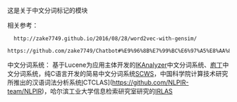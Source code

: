这是关于中文分词标记的模块

相关参考：
      
      http://zake7749.github.io/2016/08/28/word2vec-with-gensim/
      https://github.com/zake7749/Chatbot#%E9%96%8B%E7%99%BC%E6%97%A5%E8%AA%8C
      
      
中文分词系统： 基于Lucene为应用主体开发的[IKAnalyzer](https://github.com/wenerme/IKAnalyzer)中文分词系统、[庖](https://github.com/cslinmiso/paoding-analysis)[丁](https://github.com/zhuomingliang/paoding)中文分词系统，纯C语言开发的简易中文分词系统[SC](https://github.com/dotSlashLu/nodescws)[WS](https://github.com/hightman/scws)，中国科学院计算技术研究所推出的汉语词法分析系统[I](https://github.com/tsroten/pynlpir)CTCLAS](https://github.com/NLPIR-team/NLPIR)，哈尔滨工业大学信息检索研究室研究的[IRLAS]()
